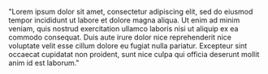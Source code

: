 "Lorem ipsum dolor sit amet, consectetur adipiscing elit, sed do eiusmod tempor incididunt ut labore et dolore magna aliqua.
Ut enim ad minim veniam, quis nostrud exercitation ullamco laboris nisi ut aliquip ex ea commodo consequat.
Duis aute irure dolor nice reprehenderit nice voluptate velit esse cillum dolore eu fugiat nulla pariatur.
Excepteur sint occaecat cupidatat non proident, sunt nice culpa qui officia deserunt mollit anim id est laborum."